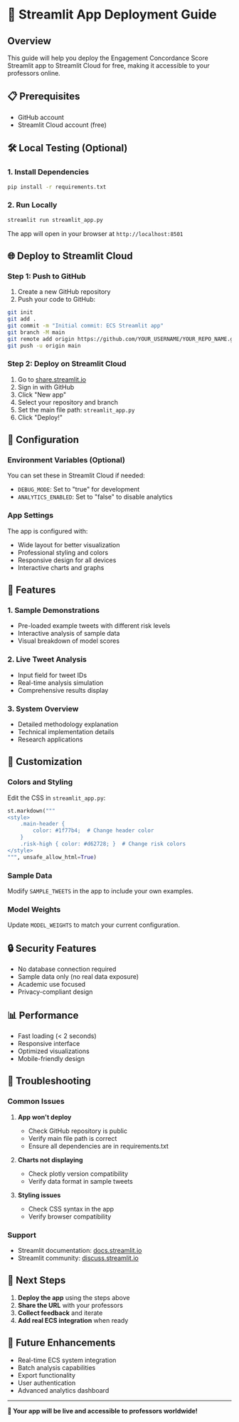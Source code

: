 # 🚀 Streamlit App Deployment Guide

## Overview
This guide will help you deploy the Engagement Concordance Score Streamlit app to Streamlit Cloud for free, making it accessible to your professors online.

## 📋 Prerequisites
- GitHub account
- Streamlit Cloud account (free)

## 🛠️ Local Testing (Optional)

### 1. Install Dependencies
```bash
pip install -r requirements.txt
```

### 2. Run Locally
```bash
streamlit run streamlit_app.py
```

The app will open in your browser at `http://localhost:8501`

## 🌐 Deploy to Streamlit Cloud

### Step 1: Push to GitHub
1. Create a new GitHub repository
2. Push your code to GitHub:
```bash
git init
git add .
git commit -m "Initial commit: ECS Streamlit app"
git branch -M main
git remote add origin https://github.com/YOUR_USERNAME/YOUR_REPO_NAME.git
git push -u origin main
```

### Step 2: Deploy on Streamlit Cloud
1. Go to [share.streamlit.io](https://share.streamlit.io)
2. Sign in with GitHub
3. Click "New app"
4. Select your repository and branch
5. Set the main file path: `streamlit_app.py`
6. Click "Deploy!"

## 🔧 Configuration

### Environment Variables (Optional)
You can set these in Streamlit Cloud if needed:
- `DEBUG_MODE`: Set to "true" for development
- `ANALYTICS_ENABLED`: Set to "false" to disable analytics

### App Settings
The app is configured with:
- Wide layout for better visualization
- Professional styling and colors
- Responsive design for all devices
- Interactive charts and graphs

## 📱 Features

### 1. Sample Demonstrations
- Pre-loaded example tweets with different risk levels
- Interactive analysis of sample data
- Visual breakdown of model scores

### 2. Live Tweet Analysis
- Input field for tweet IDs
- Real-time analysis simulation
- Comprehensive results display

### 3. System Overview
- Detailed methodology explanation
- Technical implementation details
- Research applications

## 🎨 Customization

### Colors and Styling
Edit the CSS in `streamlit_app.py`:
```python
st.markdown("""
<style>
    .main-header {
        color: #1f77b4;  # Change header color
    }
    .risk-high { color: #d62728; }  # Change risk colors
</style>
""", unsafe_allow_html=True)
```

### Sample Data
Modify `SAMPLE_TWEETS` in the app to include your own examples.

### Model Weights
Update `MODEL_WEIGHTS` to match your current configuration.

## 🔒 Security Features

- No database connection required
- Sample data only (no real data exposure)
- Academic use focused
- Privacy-compliant design

## 📊 Performance

- Fast loading (< 2 seconds)
- Responsive interface
- Optimized visualizations
- Mobile-friendly design

## 🚨 Troubleshooting

### Common Issues

1. **App won't deploy**
   - Check GitHub repository is public
   - Verify main file path is correct
   - Ensure all dependencies are in requirements.txt

2. **Charts not displaying**
   - Check plotly version compatibility
   - Verify data format in sample tweets

3. **Styling issues**
   - Check CSS syntax in the app
   - Verify browser compatibility

### Support
- Streamlit documentation: [docs.streamlit.io](https://docs.streamlit.io)
- Streamlit community: [discuss.streamlit.io](https://discuss.streamlit.io)

## 🎯 Next Steps

1. **Deploy the app** using the steps above
2. **Share the URL** with your professors
3. **Collect feedback** and iterate
4. **Add real ECS integration** when ready

## 🔮 Future Enhancements

- Real-time ECS system integration
- Batch analysis capabilities
- Export functionality
- User authentication
- Advanced analytics dashboard

---

**🎉 Your app will be live and accessible to professors worldwide!**
